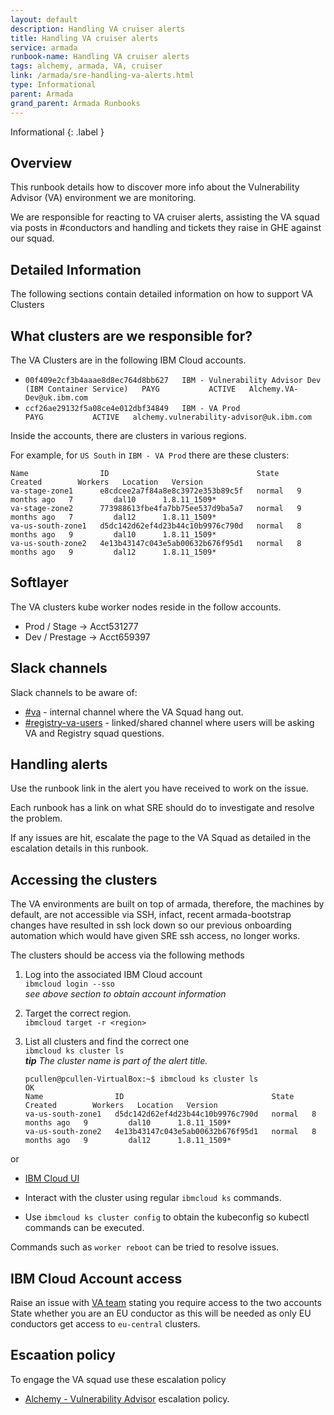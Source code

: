 ```yaml
---
layout: default
description: Handling VA cruiser alerts
title: Handling VA cruiser alerts
service: armada
runbook-name: Handling VA cruiser alerts
tags: alchemy, armada, VA, cruiser
link: /armada/sre-handling-va-alerts.html
type: Informational
parent: Armada
grand_parent: Armada Runbooks
---
```


Informational
{: .label }

## Overview

This runbook details how to discover more info about the Vulnerability Advisor (VA) environment we are monitoring.

We are responsible for reacting to VA cruiser alerts, assisting the VA squad via posts in #conductors and handling and tickets they raise in GHE against our squad.

## Detailed Information

The following sections contain detailed information on how to support VA Clusters

## What clusters are we responsible for?

The VA Clusters are in the following IBM Cloud accounts.

- `00f409e2cf3b4aaae8d8ec764d8bb627   IBM - Vulnerability Advisor Dev (IBM Container Service)   PAYG           ACTIVE   Alchemy.VA-Dev@uk.ibm.com`     
- `ccf26ae29132f5a08ce4e012dbf34849   IBM - VA Prod                                             PAYG           ACTIVE   alchemy.vulnerability-advisor@uk.ibm.com`

Inside the accounts, there are clusters in various regions.

For example, for `US South` in `IBM - VA Prod` there are these clusters:

~~~shell
Name                ID                                 State    Created        Workers   Location   Version   
va-stage-zone1      e8cdcee2a7f84a8e8c3972e353b89c5f   normal   9 months ago   7         dal10      1.8.11_1509*   
va-stage-zone2      773988613fbe4fa7bb75ee537d9ba5a7   normal   9 months ago   7         dal12      1.8.11_1509*   
va-us-south-zone1   d5dc142d62ef4d23b44c10b9976c790d   normal   8 months ago   9         dal10      1.8.11_1509*   
va-us-south-zone2   4e13b43147c043e5ab00632b676f95d1   normal   8 months ago   9         dal12      1.8.11_1509* 
~~~

## Softlayer 

The VA clusters kube worker nodes reside in the follow accounts.

- Prod / Stage -> Acct531277
- Dev / Prestage -> Acct659397


## Slack channels

Slack channels to be aware of:

- [#va](https://ibm-argonauts.slack.com/messages/C535QV11P) -  internal channel where the VA Squad hang out.
- [#registry-va-users](https://ibm-argonauts.slack.com/messages/C53RR7TPE) - linked/shared channel where users will be asking VA and Registry squad questions.


## Handling alerts

Use the runbook link in the alert you have received to work on the issue.

Each runbook has a link on what SRE should do to investigate and resolve the problem.

If any issues are hit, escalate the page to the VA Squad as detailed in the escalation details in this runbook.


## Accessing the clusters

The VA environments are built on top of armada, therefore, the machines by default, are not accessible via SSH, infact, recent armada-bootstrap changes have resulted in ssh lock down so our previous onboarding automation which would have given SRE ssh access, no longer works.

The clusters should be access via the following methods

1. Log into the associated IBM Cloud account  
`ibmcloud login --sso`  
_see above section to obtain account information_  

2. Target the correct region.  
`ibmcloud target -r <region>`  

3. List all clusters and find the correct one  
`ibmcloud ks cluster ls`  
___tip__ The cluster name is part of the alert title._
  
   ~~~shell
   pcullen@pcullen-VirtualBox:~$ ibmcloud ks cluster ls
   OK
   Name                ID                                 State    Created        Workers   Location   Version   
   va-us-south-zone1   d5dc142d62ef4d23b44c10b9976c790d   normal   8 months ago   9         dal10      1.8.11_1509*   
   va-us-south-zone2   4e13b43147c043e5ab00632b676f95d1   normal   8 months ago   9         dal12      1.8.11_1509* 
   ~~~

or 

- [IBM Cloud UI](https://console.bluemix.net)

- Interact with the cluster using regular `ibmcloud ks` commands.  

- Use `ibmcloud ks cluster config` to obtain the kubeconfig so kubectl commands can be executed.

Commands such as `worker reboot` can be tried to resolve issues.


## IBM Cloud Account access

Raise an issue with [VA team](https://github.ibm.com/alchemy-va/team/issues) stating you require access to the two accounts 
State whether you are an EU conductor as this will be needed as only EU conductors get access to `eu-central` clusters.

## Escaation policy

To engage the VA squad use these escalation policy

- [Alchemy - Vulnerability Advisor](https://ibm.pagerduty.com/escalation_policies#PR7NPYD) escalation policy.